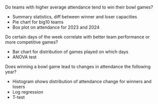 Do teams with higher average attendance tend to win their bowl games?
- Summary statistics, diff between winner and loser capacities 
- Pie chart for big10 teams
- Box plot on attendance for 2023 and 2024

Do certain days of the week correlate with better team performance or more competitive games?
- Bar chart for distribution of games played on which days
- ANOVA test

Does winning a bowl game lead to changes in attendance the following year?
- Histogram shows distribution of attendance change for winners and losers
- Log regression
- T-test

